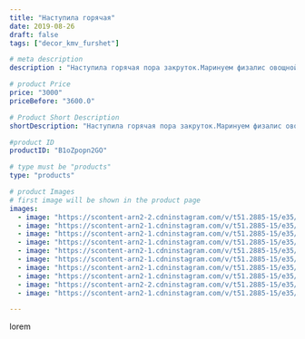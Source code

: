 ```yaml
---
title: "Наступила горячая"
date: 2019-08-26
draft: false
tags: ["decor_kmv_furshet"]

# meta description
description : "Наступила горячая пора закруток.Маринуем физалис овощной. Надеюсь дегустация зимой не расстроит , и напомнит о лете и урожаях🍅🍅🍅🥒🥒🥒🍏🍏🍏🍓🍓🍓🍒🍒🍒"

# product Price
price: "3000"
priceBefore: "3600.0"

# Product Short Description
shortDescription: "Наступила горячая пора закруток.Маринуем физалис овощной. Надеюсь дегустация зимой не расстроит , и напомнит о лете и урожаях🍅🍅🍅🥒🥒🥒🍏🍏🍏🍓🍓🍓🍒🍒🍒"

#product ID
productID: "B1oZpopn2GO"

# type must be "products"
type: "products"

# product Images
# first image will be shown in the product page
images:
  - image: "https://scontent-arn2-2.cdninstagram.com/v/t51.2885-15/e35/p1080x1080/62409261_2322228587830668_3252731498894900454_n.jpg?tp=1&_nc_ht=scontent-arn2-2.cdninstagram.com&_nc_cat=100&_nc_ohc=hfWUkVzJpuQAX_lKXmN&oh=0fa825e33eaf56c619f471de022b896f&oe=606B6778&ig_cache_key=MjExOTA1MzY0MDExNjA5MzM3OA%3D%3D.2"
  - image: "https://scontent-arn2-1.cdninstagram.com/v/t51.2885-15/e35/p1080x1080/67402950_119231949436429_865440707521845138_n.jpg?tp=1&_nc_ht=scontent-arn2-1.cdninstagram.com&_nc_cat=101&_nc_ohc=F8T97HL7Lt0AX8ZPKzM&oh=2a16eb045695ed147c4ac35b98af9542&oe=6069DFD3&ig_cache_key=MjExOTA1Mzc2NDcxMjE3ODU2Nw%3D%3D.2"
  - image: "https://scontent-arn2-1.cdninstagram.com/v/t51.2885-15/e35/p1080x1080/69906514_163303428126606_7256938165668517299_n.jpg?tp=1&_nc_ht=scontent-arn2-1.cdninstagram.com&_nc_cat=106&_nc_ohc=lg9ZR8-Nb0cAX_GSio6&oh=4813a4b79d6cb61140763af98efea0af&oe=606D22A7&ig_cache_key=MjExOTA1MzgwNDMzMTU2MDY0OA%3D%3D.2"
  - image: "https://scontent-arn2-1.cdninstagram.com/v/t51.2885-15/e35/p1080x1080/67837606_413378532869875_7893569680291221793_n.jpg?tp=1&_nc_ht=scontent-arn2-1.cdninstagram.com&_nc_cat=107&_nc_ohc=BQthTRlf6rMAX-LJK4o&oh=9fb2f2f2e93a27c4fd5d5cb65be257e9&oe=606D4FB9&ig_cache_key=MjExOTA1Mzg0NzM4MTkyNTA3NQ%3D%3D.2"
  - image: "https://scontent-arn2-1.cdninstagram.com/v/t51.2885-15/e35/p1080x1080/67641281_366821700646190_2168712420404538095_n.jpg?tp=1&_nc_ht=scontent-arn2-1.cdninstagram.com&_nc_cat=102&_nc_ohc=xypO7UYPn44AX-85kuI&oh=7c6e8e2708096a12ea0a2f1566fab7a3&oe=6069BC86&ig_cache_key=MjExOTA1Mzg2ODU2MzEwNjA5NQ%3D%3D.2"
  - image: "https://scontent-arn2-1.cdninstagram.com/v/t51.2885-15/e35/p1080x1080/67478533_187420722264410_7706209743321140960_n.jpg?tp=1&_nc_ht=scontent-arn2-1.cdninstagram.com&_nc_cat=102&_nc_ohc=i4yS5Lp-JGIAX_T8Sza&oh=b6142812f17ba5a79cef0f36c6f614b3&oe=606C790B&ig_cache_key=MjExOTA1Mzg3MDQ0MjIxNTY0OQ%3D%3D.2"
  - image: "https://scontent-arn2-1.cdninstagram.com/v/t51.2885-15/e35/p1080x1080/70182023_387018448627401_9031669814377259160_n.jpg?tp=1&_nc_ht=scontent-arn2-1.cdninstagram.com&_nc_cat=109&_nc_ohc=0QHIVPqjC2cAX-lLCwi&oh=d7b3680358f10b9d3e9e691ca1268188&oe=60699396&ig_cache_key=MjExOTA1Mzg4NTEyMjA1OTkzMQ%3D%3D.2"
  - image: "https://scontent-arn2-1.cdninstagram.com/v/t51.2885-15/e35/p1080x1080/66657748_652408918593930_3741198267404814270_n.jpg?tp=1&_nc_ht=scontent-arn2-1.cdninstagram.com&_nc_cat=106&_nc_ohc=ROzNe_QrBPgAX9uXSCz&oh=6a23bea3158632754a000ba8b89b2867&oe=606D1D95&ig_cache_key=MjExOTA1Mzg5MjMxOTcwMjcwMg%3D%3D.2"
  - image: "https://scontent-arn2-2.cdninstagram.com/v/t51.2885-15/e35/p1080x1080/68760945_2484685901574188_1414962742956977137_n.jpg?tp=1&_nc_ht=scontent-arn2-2.cdninstagram.com&_nc_cat=108&_nc_ohc=4kOPzHQumesAX_qghsc&oh=4af0a8dbcbddf801dd975368eb9f8e14&oe=606C68A1&ig_cache_key=MjExOTA1MzkwOTgwOTgyOTg5NQ%3D%3D.2"
  - image: "https://scontent-arn2-1.cdninstagram.com/v/t51.2885-15/e35/p1080x1080/68858856_166222047877612_7675371608132735816_n.jpg?tp=1&_nc_ht=scontent-arn2-1.cdninstagram.com&_nc_cat=104&_nc_ohc=ArN7hhIFPmgAX_9g0Yh&oh=ac9a14c03e72da55a80e70366eb65d69&oe=606AC35C&ig_cache_key=MjExOTA1Mzk0MTEyNDQyNjkwMA%3D%3D.2"

---
```

lorem
